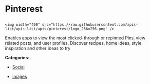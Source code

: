 # Pinterest<p align="center">
    <img width="400" src="https://raw.githubusercontent.com/apis-list/apis-list/apis/pinterest/logo_256x256.png" />
</p>

Enables apps to view the most clicked-through or repinned Pins, view related posts, and user profiles.  Discover recipes, home ideas, style inspiration and other ideas to try

**Categories**:

- [Social](https://github/apis-list/apis-list#social)

- [Images](https://github/apis-list/apis-list#images)





